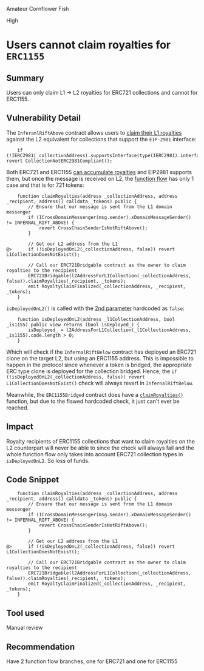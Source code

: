 Amateur Cornflower Fish

High

# Users cannot claim royalties for `ERC1155`

## Summary
Users can only claim L1 -> L2 royalties for ERC721 collections and cannot for ERC1155.
## Vulnerability Detail
The `InferanlRiftAbove` contract allows users to [claim their L1 royalties](https://github.com/sherlock-audit/2024-08-flayer/blob/0ec252cf9ef0f3470191dcf8318f6835f5ef688c/moongate/src/InfernalRiftAbove.sol#L242-L274) against the L2 equivalent for collections that support the `EIP-2981` interface:

```solidity
    if (!IERC2981(_collectionAddress).supportsInterface(type(IERC2981).interfaceId)) revert CollectionNotERC2981Compliant();
```

Both ERC721 and ERC1155 [can accumulate royalties](https://eips.ethereum.org/EIPS/eip-2981) and EIP2981 supports them, but once the message is received on L2, the [function flow](https://github.com/sherlock-audit/2024-08-flayer/blob/0ec252cf9ef0f3470191dcf8318f6835f5ef688c/moongate/src/InfernalRiftBelow.sol#L220-L232) has only 1 case and that is for 721 tokens:

```solidity
    function claimRoyalties(address _collectionAddress, address _recipient, address[] calldata _tokens) public {
        // Ensure that our message is sent from the L1 domain messenger
        if (ICrossDomainMessenger(msg.sender).xDomainMessageSender() != INFERNAL_RIFT_ABOVE) {
            revert CrossChainSenderIsNotRiftAbove();
        }

        // Get our L2 address from the L1
@>      if (!isDeployedOnL2(_collectionAddress, false)) revert L1CollectionDoesNotExist();

        // Call our ERC721Bridgable contract as the owner to claim royalties to the recipient
        ERC721Bridgable(l2AddressForL1Collection(_collectionAddress, false)).claimRoyalties(_recipient, _tokens);
        emit RoyaltyClaimFinalized(_collectionAddress, _recipient, _tokens);
    }
```

`isDeployedOnL2()` is called with the [2nd parameter](https://github.com/sherlock-audit/2024-08-flayer/blob/0ec252cf9ef0f3470191dcf8318f6835f5ef688c/moongate/src/InfernalRiftBelow.sol#L92-L93) hardcoded as `false`:

```solidity
    function isDeployedOnL2(address _l1CollectionAddress, bool _is1155) public view returns (bool isDeployed_) {
        isDeployed_ = l2AddressForL1Collection(_l1CollectionAddress, _is1155).code.length > 0;
    }
```

Which will check if the `InfernalRiftBelow` contract has deployed an ERC721 clone on the target L2, but using an ERC1155 address. This is impossible to happen in the protocol since whenever a token is bridged, the appropriate ERC type clone is deployed for the collection bridged. Hence, the `if (!isDeployedOnL2(_collectionAddress, false)) revert L1CollectionDoesNotExist()` check will always revert in `InfernalRiftBelow`.

Meanwhile, the `ERC1155Bridged` contract does have a [`claimRoyalties()`](https://github.com/sherlock-audit/2024-08-flayer/blob/0ec252cf9ef0f3470191dcf8318f6835f5ef688c/moongate/src/libs/ERC1155Bridgable.sol#L116-L135) function, but due to the flawed hardcoded check, it just can't ever be reached.

## Impact
Royalty recipients of ERC1155 collections that want to claim royalties on the L2 counterpart will never be able to since the check will always fail and the whole function flow only takes into account ERC721 collection types in `isDeployedOnL2`. So loss of funds.
## Code Snippet
```solidity
    function claimRoyalties(address _collectionAddress, address _recipient, address[] calldata _tokens) public {
        // Ensure that our message is sent from the L1 domain messenger
        if (ICrossDomainMessenger(msg.sender).xDomainMessageSender() != INFERNAL_RIFT_ABOVE) {
            revert CrossChainSenderIsNotRiftAbove();
        }

        // Get our L2 address from the L1
@>      if (!isDeployedOnL2(_collectionAddress, false)) revert L1CollectionDoesNotExist();

        // Call our ERC721Bridgable contract as the owner to claim royalties to the recipient
        ERC721Bridgable(l2AddressForL1Collection(_collectionAddress, false)).claimRoyalties(_recipient, _tokens);
        emit RoyaltyClaimFinalized(_collectionAddress, _recipient, _tokens);
    }
```
## Tool used
Manual review

## Recommendation
Have 2 function flow branches, one for ERC721 and one for ERC1155